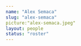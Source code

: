 ```yaml
---
name: "Alex Semaca"
slug: "alex-semaca"
picture:"alex-semaca.jpeg"
layout: people
status: "roster"
---
```


